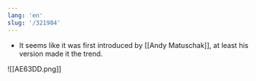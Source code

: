 ```yaml
---
lang: 'en'
slug: '/321984'
---
```


- It seems like it was first introduced by [[Andy Matuschak]], at least his version made it the trend.

![[AE63DD.png]]
